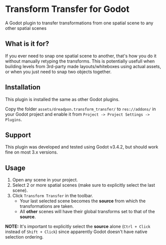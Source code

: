 # Transform Transfer for Godot

A Godot plugin to transfer transformations from one spatial scene to any other spatial scenes

## What is it for?

If you ever need to snap one spatial scene to another, that's how you do it without manually retyping the transforms. This is potentially usefull when building levels from 3rd-party made layouts/whiteboxes using actual assets, or when you just need to snap two objects together.

## Installation

This plugin is installed the same as other Godot plugins.

Copy the folder `assets/dreadpon.transform_transfer/` to `res://addons/` in your Godot project and enable it from `Project -> Project Settings -> Plugins`.

## Support

This plugin was developed and tested using Godot v3.4.2, but should work fine on most 3.x versions.

## Usage

1. Open any scene in your project.
2. Select 2 or more spatial scenes (make sure to explicitly select the last scene).
3. Click `Transform Transfer` in the toolbar.
    - Your last selected scene becomes the **source** from which the transformations are taken.
    - All **other** scenes will have their global transforms set to that of the **source**.

**NOTE:** It's important to explicitly select the **source** alone (`Ctrl + Click` instead of `Shift + Click`) since apparently Godot doesn't have native selection ordering.